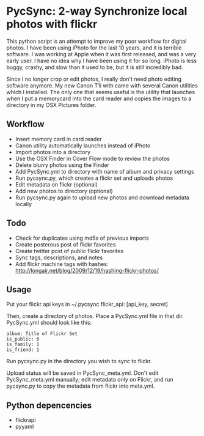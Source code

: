 PycSync: 2-way Synchronize local photos with flickr
==================================================

This python script is an attempt to improve my poor workflow for digital 
photos. I have been using iPhoto for the last 10 years, and it is terrible
software. I was working at Apple when it was first released, and was a 
very early user. I have no idea why I have been using it for so long.
iPhoto is less buggy, crashy, and slow than it used to be, but it is
still incredibly bad.

Since I no longer crop or edit photos, I really don't need photo editing
software anymore. My new Canon T1i with came with several Canon utilities
which I installed. The only one that seems useful is the utility that
launches when I put a memorycard into the card reader and copies the images
to a directory in my OSX Pictures folder.

Workflow
--------
- Insert memory card in card reader
- Canon utility automatically launches instead of iPhoto
- Import photos into a directory
- Use the OSX Finder in Cover Flow mode to review the photos
- Delete blurry photos using the Finder
- Add PycSync.yml to directory with name of album and privacy settings
- Run pycsync.py, which creates a flickr set and uploads photos
- Edit metadata on flickr (optional)
- Add new photos to directory (optional)
- Run pycsync.py again to upload new photos and download metadata locally

Todo
----
- Check for duplicates using md5s of previous imports
- Create posterous post of flickr favorites
- Create twitter post of public flickr favorites
- Sync tags, descriptions, and notes
- Add flickr machine tags with hashes: http://longair.net/blog/2009/12/19/hashing-flickr-photos/

Usage
-----
Put your flickr api keys in ~/.pycsync
 flickr_api: [api_key, secret]

Then, create a directory of photos. Place a PycSync.yml file in that dir.
PycSync.yml should look like this:

    album: Title of Flickr Set
    is_public: 0
    is_family: 1
    is_friend: 1

Run pycsync.py in the directory you wish to sync to flickr.

Upload status will be saved in PycSync_meta.yml. Don't edit PycSync_meta.yml
manually; edit metadata only on Flickr, and run pycsync.py to copy the
metadata from flickr into meta.yml.

Python depencencies
-------------------
- flickrapi
- pyyaml
